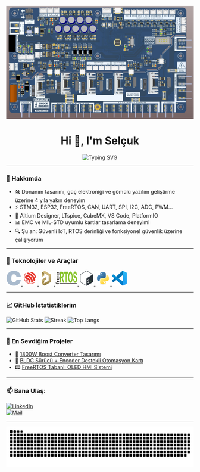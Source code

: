 [![MasterHead](https://github.com/SelcukluOsman/SelcukluOsman/blob/main/assets/masterhead.jpg?raw=true)](https://www.linkedin.com/in/selcukselcuklu)

<h1 align="center">Hi 👋, I'm Selçuk</h1>

  <p align="center">
  <img src="https://readme-typing-svg.herokuapp.com?font=Fira+Code&size=22&pause=2000&center=true&vCenter=true&width=1000&lines=🔧+Hardware+Design+Engineer;💡+Embedded+Developer+%26+PCB+Designer;🛠️+STM32%2C+ESP32%2C+RTOS%2C+CAN-FD;🌍+Open+Source+Maker+%26+Lifelong+Learner" alt="Typing SVG" />
</p>

---

### 🧠 Hakkımda

- 🛠️ Donanım tasarımı, güç elektroniği ve gömülü yazılım geliştirme üzerine 4 yıla yakın deneyim  
- ⚡ STM32, ESP32, FreeRTOS, CAN, UART, SPI, I2C, ADC, PWM...  
- 🧰 Altium Designer, LTspice, CubeMX, VS Code, PlatformIO  
- 📊 EMC ve MIL-STD uyumlu kartlar tasarlama deneyimi  
- 🔍 Şu an: Güvenli IoT, RTOS derinliği ve fonksiyonel güvenlik üzerine çalışıyorum  

---

### 🧰 Teknolojiler ve Araçlar

<p align="left">
  <a href="https://en.wikipedia.org/wiki/C_(programming_language)" target="_blank">
    <img src="https://raw.githubusercontent.com/devicons/devicon/master/icons/c/c-original.svg" alt="C" width="40" height="40"/>
  </a>
  <a href="https://www.espressif.com/en/products/socs/esp32" target="_blank">
    <img src="https://github.com/SelcukluOsman/SelcukluOsman/blob/main/assets/espressif-systems.svg?raw=true" alt="ESP32" width="40" height="40"/>
  </a>
  <a href="https://www.altium.com/" target="_blank">
    <img src="https://github.com/SelcukluOsman/SelcukluOsman/blob/main/assets/altium-icon.png?raw=true" alt="Altium" width="40" height="40"/>
  </a>
  <a href="https://www.freertos.org/" target="_blank">
    <img src="https://github.com/SelcukluOsman/SelcukluOsman/blob/main/assets/freertos-logo.png?raw=true" alt="FreeRTOS" width="60" height="40"/>
  </a>
  <a href="https://www.gnu.org/software/bash/" target="_blank">
    <img src="https://raw.githubusercontent.com/devicons/devicon/master/icons/bash/bash-original.svg" alt="Bash" width="40" height="40"/>
  </a>
  <a href="https://www.python.org" target="_blank">
    <img src="https://raw.githubusercontent.com/devicons/devicon/master/icons/python/python-original.svg" alt="Python" width="40" height="40"/>
  </a>
  <a href="https://code.visualstudio.com/" target="_blank">
    <img src="https://raw.githubusercontent.com/devicons/devicon/master/icons/vscode/vscode-original.svg" alt="VS Code" width="40" height="40"/>
  </a>
</p>

---

### 📈 GitHub İstatistiklerim

![GitHub Stats](https://github-readme-stats.vercel.app/api?username=SelcukluOsman&show_icons=true&theme=radical)
![Streak](https://streak-stats.demolab.com?user=SelcukluOsman&theme=radical&hide_border=false)
![Top Langs](https://github-readme-stats.vercel.app/api/top-langs/?username=SelcukluOsman&layout=compact&theme=radical)

---

### 🧩 En Sevdiğim Projeler

- 🔋 [1800W Boost Converter Tasarımı](#)
- 🚗 [BLDC Sürücü + Encoder Destekli Otomasyon Kartı](#)
- 📟 [FreeRTOS Tabanlı OLED HMI Sistemi](#)

---

### 📫 Bana Ulaş:

[![LinkedIn](https://img.shields.io/badge/LinkedIn-blue?logo=linkedin&style=for-the-badge)](https://www.linkedin.com/in/selcukselcuklu)  
[![Mail](https://img.shields.io/badge/E-mail-Darkred?logo=gmail&style=for-the-badge)](mailto:osmanselcuklu@yahoo.com)

---

<p align="center">
  <img src="https://raw.githubusercontent.com/Platane/snk/output/github-contribution-grid-snake.svg" alt="snake animation" />
</p>
